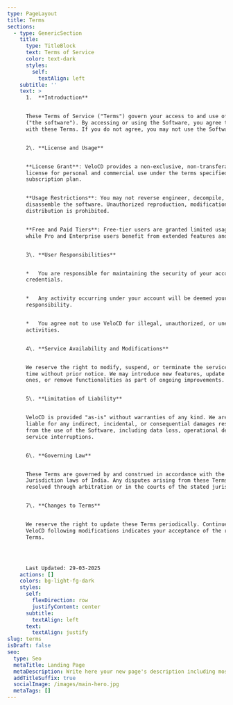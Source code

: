 ```yaml
---
type: PageLayout
title: Terms
sections:
  - type: GenericSection
    title:
      type: TitleBlock
      text: Terms of Service
      color: text-dark
      styles:
        self:
          textAlign: left
    subtitle: ''
    text: >
      1.  **Introduction** 


      These Terms of Service ("Terms") govern your access to and use of VeloCD
      ("the software"). By accessing or using the Software, you agree to comply
      with these Terms. If you do not agree, you may not use the Software.


      2\. **License and Usage**


      **License Grant**: VeloCD provides a non-exclusive, non-transferable
      license for personal and commercial use under the terms specified in your
      subscription plan.


      **Usage Restrictions**: You may not reverse engineer, decompile, or
      disassemble the software. Unauthorized reproduction, modification, or
      distribution is prohibited.


      **Free and Paid Tiers**: Free-tier users are granted limited usage rights,
      while Pro and Enterprise users benefit from extended features and support.


      3\. **User Responsibilities**


      *   You are responsible for maintaining the security of your account
      credentials.


      *   Any activity occurring under your account will be deemed your
      responsibility.


      *   You agree not to use VeloCD for illegal, unauthorized, or unethical
      activities. 


      4\. **Service Availability and Modifications**


      We reserve the right to modify, suspend, or terminate the service at any
      time without prior notice. We may introduce new features, update existing
      ones, or remove functionalities as part of ongoing improvements.


      5\. **Limitation of Liability**


      VeloCD is provided "as-is" without warranties of any kind. We are not
      liable for any indirect, incidental, or consequential damages resulting
      from the use of the Software, including data loss, operational delays, or
      service interruptions.


      6\. **Governing Law**


      These Terms are governed by and construed in accordance with the
      Jurisdiction laws of India. Any disputes arising from these Terms will be
      resolved through arbitration or in the courts of the stated jurisdiction.


      7\. **Changes to Terms**


      We reserve the right to update these Terms periodically. Continued use of
      VeloCD following modifications indicates your acceptance of the revised
      Terms.




      Last Updated: 29-03-2025
    actions: []
    colors: bg-light-fg-dark
    styles:
      self:
        flexDirection: row
        justifyContent: center
      subtitle:
        textAlign: left
      text:
        textAlign: justify
slug: terms
isDraft: false
seo:
  type: Seo
  metaTitle: Landing Page
  metaDescription: Write here your new page's description including most relevant keywords.
  addTitleSuffix: true
  socialImage: /images/main-hero.jpg
  metaTags: []
---
```

